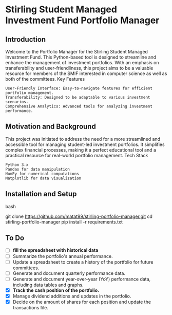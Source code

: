 # Stirling Student Managed Investment Fund Portfolio Manager
## Introduction

Welcome to the Portfolio Manager for the Stirling Student Managed Investment Fund. This Python-based tool is designed to streamline and enhance the management of investment portfolios. With an emphasis on transferability and user-friendliness, this project aims to be a valuable resource for members of the SMIF interested in computer science as well as both of the committees.
Key Features

    User-Friendly Interface: Easy-to-navigate features for efficient portfolio management.
    Transferability: Designed to be adaptable to various investment scenarios.
    Comprehensive Analytics: Advanced tools for analyzing investment performance.

## Motivation and Background

This project was initiated to address the need for a more streamlined and accessible tool for managing student-led investment portfolios. It simplifies complex financial processes, making it a perfect educational tool and a practical resource for real-world portfolio management.
Tech Stack

    Python 3.x
    Pandas for data manipulation
    NumPy for numerical computations
    Matplotlib for data visualization

## Installation and Setup

bash

git clone https://github.com/matat99/stirling-portfolio-manager.git
cd stirling-portfolio-manager
pip install -r requirements.txt

## To Do
- [ ] **fill the spreadsheet with historical data**
- [ ] Summarize the portfolio's annual performance.
- [ ] Update a spreadsheet to create a history of the portfolio for future committees.
- [ ] Generate and document quarterly performance data.
- [ ] Generate and document year-over-year (YoY) performance data, including data tables and graphs.
- [x] **Track the cash position of the portfolio.**
- [x] Manage dividend additions and updates in the portfolio.
- [x] Decide on the amount of shares for each position and update the transactions file.
